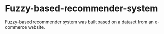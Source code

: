 # Fuzzy-based-recommender-system
Fuzzy-based recommender system was built based on a dataset from an e-commerce website. 
